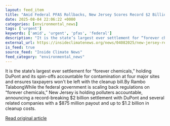 ```yaml
---
layout: feed_item
title: "Amid Federal PFAS Rollbacks, New Jersey Scores Record $2 Billion DuPont Settlement"
date: 2025-08-04 22:06:22 +0000
categories: [environmental_news]
tags: ['urgent']
keywords: ['amid', 'urgent', 'pfas', 'federal']
description: "It is the state’s largest ever settlement for “forever chemicals,” holding DuPont and its spin-offs accountable for contamination at four major sites and ens..."
external_url: https://insideclimatenews.org/news/04082025/new-jersey-record-2-billion-dupont-settlement/
is_feed: true
source_feed: "Inside Climate News"
feed_category: "environmental_news"
---
```


It is the state’s largest ever settlement for “forever chemicals,” holding DuPont and its spin-offs accountable for contamination at four major sites and ensures taxpayers won't be left with the cleanup bill.By Rambo TalabongWhile the federal government is scaling back regulations on “forever chemicals,” New Jersey is holding polluters accountable, announcing a record-breaking $2 billion settlement with DuPont and several related companies with a $875 million payout and up to $1.2 billion in cleanup costs.

[Read original article](https://insideclimatenews.org/news/04082025/new-jersey-record-2-billion-dupont-settlement/)
